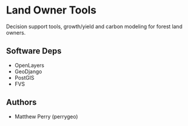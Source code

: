 # Land Owner Tools

Decision support tools, growth/yield and carbon modeling for forest land owners.

## Software Deps

* OpenLayers
* GeoDjango
* PostGIS
* FVS

## Authors

- Matthew Perry (perrygeo)
